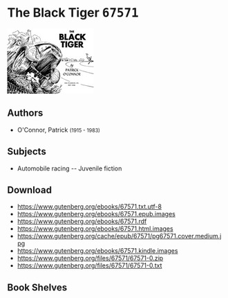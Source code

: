 # The Black Tiger <kbd>67571</kbd>

![](./cover.medium.jpg "")

## Authors


 - O'Connor, Patrick <small>(1915 - 1983)</small>

## Subjects


 - Automobile racing -- Juvenile fiction

## Download


 - https://www.gutenberg.org/ebooks/67571.txt.utf-8
 - https://www.gutenberg.org/ebooks/67571.epub.images
 - https://www.gutenberg.org/ebooks/67571.rdf
 - https://www.gutenberg.org/ebooks/67571.html.images
 - https://www.gutenberg.org/cache/epub/67571/pg67571.cover.medium.jpg
 - https://www.gutenberg.org/ebooks/67571.kindle.images
 - https://www.gutenberg.org/files/67571/67571-0.zip
 - https://www.gutenberg.org/files/67571/67571-0.txt

## Book Shelves



